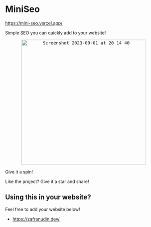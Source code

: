 # MiniSeo

https://mini-seo.vercel.app/

Simple SEO you can quickly add to your website!

<p align="center">
<kbd>
  <img width="400" alt="Screenshot 2023-09-01 at 20 14 40" src="https://github.com/Xavier-IV/mini-seo/assets/14009259/0d298073-326f-47e3-9e33-7b1df4451a77">
</kbd>
</p>

Give it a spin!

Like the project? Give it a star and share!

## Using this in your website?

Feel free to add your website below!

- https://zafranudin.dev/


